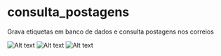 # consulta_postagens
Grava etiquetas em banco de dados e consulta postagens nos correios

![Alt text](http://kaktuscoder.com.br/img/consulta_postagens.png?raw=true "Consulta Postagem")
![Alt text](http://kaktuscoder.com.br/img/consulta_postagens2.png?raw=true "Consulta Postagem")
![Alt text](http://kaktuscoder.com.br/img/consulta_postagens3.png?raw=true "Consulta Postagem")
